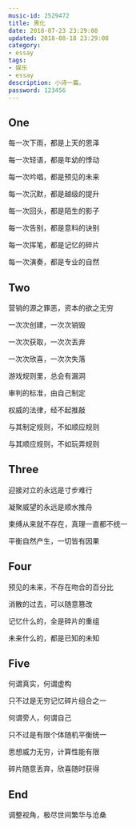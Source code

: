 ```yaml
---
music-id: 2529472
title: 黑化
date: 2018-07-23 23:29:08
updated: 2018-08-18 23:29:08
category: 
- essay
tags: 
- 娱乐
- essay
description: 小诗一篇。
password: 123456
---
```


## <i class="fa fa-hand-o-right" aria-hidden="true"></i>One

每一次下雨，都是上天的恩泽

每一次轻语，都是年幼的悸动

每一次吟唱，都是预见的未来

每一次沉默，都是越级的提升

每一次回头，都是陌生的影子

每一次告别，都是意料的诀别

每一次挥笔，都是记忆的碎片

每一次演奏，都是专业的自然


## <i class="fa fa-hand-o-right" aria-hidden="true"></i>Two

营销的源之罪恶，资本的欲之无穷



一次次创建，一次次销毁

一次次获取，一次次丢弃

一次次欣喜，一次次失落

游戏规则里，总会有漏洞

审判的标准，由自己制定

权威的法律，经不起推敲



与其制定规则，不如顺应规则

与其顺应规则，不如玩弄规则


## <i class="fa fa-hand-o-right" aria-hidden="true"></i>Three

迎接对立的永远是寸步难行

凝聚威望的永远是顺水推舟


束缚从来就不存在，真理一直都不统一

平衡自然产生，一切皆有因果


## <i class="fa fa-hand-o-right" aria-hidden="true"></i>Four

预见的未来，不存在吻合的百分比

消散的过去，可以随意篡改

记忆什么的，全是碎片的重组

未来什么的，都是已知的未知


## <i class="fa fa-hand-o-right" aria-hidden="true"></i>Five
何谓真实，何谓虚构

只不过是无穷记忆碎片组合之一

何谓旁人，何谓自己

只不过是有限个体随机平衡统一



思想威力无穷，计算性能有限

碎片随意丢弃，欣喜随时获得


## <i class="fa fa-hand-o-right" aria-hidden="true"></i>End
调整视角，极尽世间繁华与沧桑